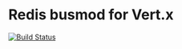 Redis busmod for Vert.x
=============================

[![Build Status](https://travis-ci.org/pmlopes/mod-redis-io.png)](https://travis-ci.org/pmlopes/mod-redis-io)